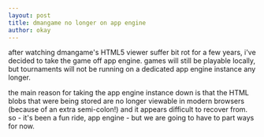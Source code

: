 ```yaml
---
layout: post
title: dmangame no longer on app engine
author: okay
---
```


after watching dmangame's HTML5 viewer suffer bit rot for a few years, i've
decided to take the game off app engine. games will still be playable locally,
but tournaments will not be running on a dedicated app engine instance any longer.

the main reason for taking the app engine instance down is that the HTML blobs
that were being stored are no longer viewable in modern browsers (because of an
extra semi-colon!) and it appears difficult to recover from. so - it's been a
fun ride, app engine - but we are going to have to part ways for now.
